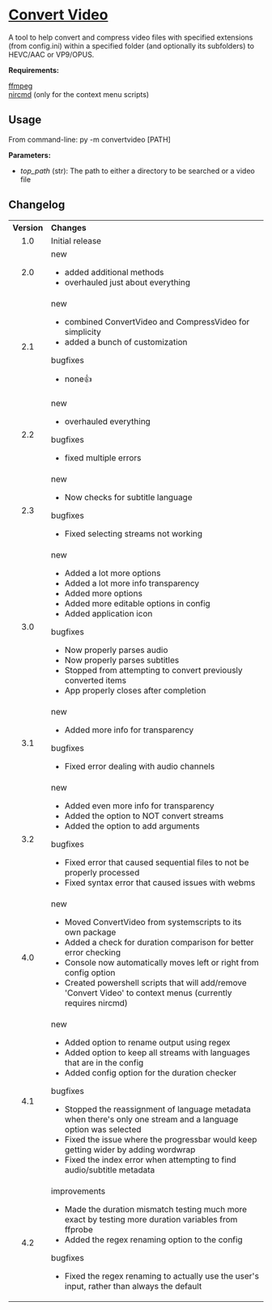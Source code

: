# [Convert Video](https://github.com/Cryden13/ConvertVideo)

A tool to help convert and compress video files with specified extensions (from config.ini) within a specified folder (and optionally its subfolders) to HEVC/AAC or VP9/OPUS.

**Requirements:**

[ffmpeg](https://www.ffmpeg.org/)  
[nircmd](https://www.nirsoft.net/utils/nircmd.html) (only for the context menu scripts)

## Usage

From command-line: py -m convertvideo \[PATH]

**Parameters:**

- *top_path* (str): The path to either a directory to be searched or a video file

## Changelog

<table>
    <tbody>
        <tr>
            <th align="center">Version</th>
            <th align="left">Changes</th>
        </tr>
        <tr>
            <td align="center">1.0</td>
            <td>Initial release</td>
        </tr>
        <tr>
            <td align="center">2.0</td>
            <td>
                <dl>
                    <dt>new</dt>
                    <ul>
                        <li>added additional methods</li>
                        <li>overhauled just about everything</li>
                    </ul>
                </dl>
            </td>
        </tr>
        <tr>
            <td align="center">2.1</td>
            <td>
                <dl>
                    <dt>new</dt>
                    <ul>
                        <li>combined ConvertVideo and CompressVideo for simplicity</li>
                        <li>added a bunch of customization</li>
                    </ul>
                    <dt>bugfixes</dt>
                    <ul>
                        <li>none👍</li>
                    </ul>
                </dl>
            </td>
        </tr>
        <tr>
            <td align="center">2.2</td>
            <td>
                <dl>
                    <dt>new</dt>
                    <ul>
                        <li>overhauled everything</li>
                    </ul>
                    <dt>bugfixes</dt>
                    <ul>
                        <li>fixed multiple errors</li>
                    </ul>
                </dl>
            </td>
        </tr>
        <tr>
            <td align="center">2.3</td>
            <td>
                <dl>
                    <dt>new</dt>
                    <ul>
                        <li>Now checks for subtitle language</li>
                    </ul>
                    <dt>bugfixes</dt>
                    <ul>
                        <li>Fixed selecting streams not working</li>
                    </ul>
                </dl>
            </td>
        </tr>
        <tr>
            <td align="center">3.0</td>
            <td>
                <dl>
                    <dt>new</dt>
                    <ul>
                        <li>Added a lot more options</li>
                        <li>Added a lot more info transparency</li>
                        <li>Added more options</li>
                        <li>Added more editable options in config</li>
                        <li>Added application icon</li>
                    </ul>
                    <dt>bugfixes</dt>
                    <ul>
                        <li>Now properly parses audio</li>
                        <li>Now properly parses subtitles</li>
                        <li>Stopped from attempting to convert previously converted items</li>
                        <li>App properly closes after completion</li>
                    </ul>
                </dl>
            </td>
        </tr>
        <tr>
            <td align="center">3.1</td>
            <td>
                <dl>
                    <dt>new</dt>
                    <ul>
                        <li>Added more info for transparency</li>
                    </ul>
                    <dt>bugfixes</dt>
                    <ul>
                        <li>Fixed error dealing with audio channels</li>
                    </ul>
                </dl>
            </td>
        </tr>
        <tr>
            <td align="center">3.2</td>
            <td>
                <dl>
                    <dt>new</dt>
                    <ul>
                        <li>Added even more info for transparency</li>
                        <li>Added the option to NOT convert streams</li>
                        <li>Added the option to add arguments</li>
                    </ul>
                    <dt>bugfixes</dt>
                    <ul>
                        <li>Fixed error that caused sequential files to not be properly processed</li>
                        <li>Fixed syntax error that caused issues with webms</li>
                    </ul>
                </dl>
            </td>
        </tr>
        <tr>
            <td align="center">4.0</td>
            <td>
                <dl>
                    <dt>new</dt>
                    <ul>
                        <li>Moved ConvertVideo from systemscripts to its own package</li>
                        <li>Added a check for duration comparison for better error checking</li>
                        <li>Console now automatically moves left or right from config option</li>
                        <li>Created powershell scripts that will add/remove 'Convert Video' to context menus (currently requires nircmd)</li>
                    </ul>
                </dl>
            </td>
        </tr>
        <tr>
            <td align="center">4.1</td>
            <td>
                <dl>
                    <dt>new</dt>
                    <ul>
                        <li>Added option to rename output using regex</li>
                        <li>Added option to keep all streams with languages that are in the config</li>
                        <li>Added config option for the duration checker</li>
                    </ul>
                    <dt>bugfixes</dt>
                    <ul>
                        <li>Stopped the reassignment of language metadata when there's only one stream and a language option was selected</li>
                        <li>Fixed the issue where the progressbar would keep getting wider by adding wordwrap</li>
                        <li>Fixed the index error when attempting to find audio/subtitle metadata</li>
                    </ul>
                </dl>
            </td>
        </tr>
        <tr>
            <td align="center">4.2</td>
            <td>
                <dl>
                    <dt>improvements</dt>
                    <ul>
                        <li>Made the duration mismatch testing much more exact by testing more duration variables from ffprobe</li>
                        <li>Added the regex renaming option to the config</li>
                    </ul>
                    <dt>bugfixes</dt>
                    <ul>
                        <li>Fixed the regex renaming to actually use the user's input, rather than always the default</li>
                    </ul>
                </dl>
            </td>
        </tr>
    </tbody>
</table>
